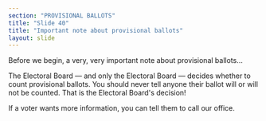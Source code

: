 ```yaml
---
section: "PROVISIONAL BALLOTS"
title: "Slide 40"
title: "Important note about provisional ballots"
layout: slide
---
```


Before we begin, a very, very important note about provisional ballots…

The Electoral Board — and only the Electoral Board — decides whether to count provisional ballots. You should never tell anyone their ballot will or will not be counted. That is the Electoral Board's decision!

If a voter wants more information, you can tell them to call our office.